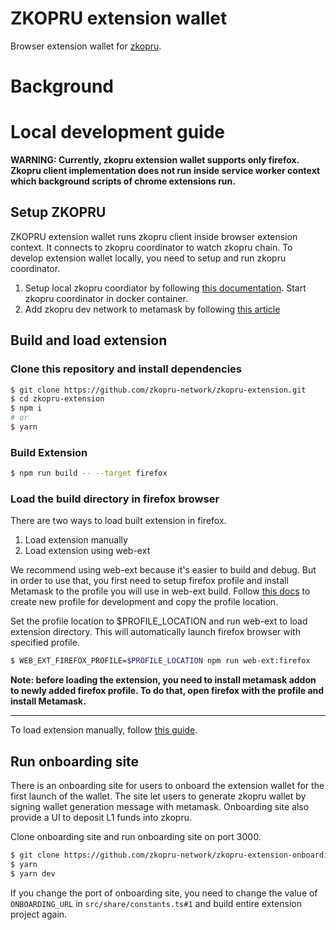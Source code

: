 # ZKOPRU extension wallet

Browser extension wallet for [zkopru](https://github.com/zkopru-network/zkopru).

# Background

# Local development guide

**WARNING: Currently, zkopru extension wallet supports only firefox. Zkopru client implementation does not run inside service worker context which background scripts of chrome extensions run.**

## Setup ZKOPRU

ZKOPRU extension wallet runs zkopru client inside browser extension context. It connects to zkopru coordinator to watch zkopru chain. To develop extension wallet locally, you need to setup and run zkopru coordinator.

1. Setup local zkopru coordiator by following [this documentation](https://github.com/zkopru-network/private-exchange/blob/main/docs/localenv.md). Start zkopru coordinator in docker container.
2. Add zkopru dev network to metamask by following [this article](https://metamask.zendesk.com/hc/en-us/articles/360043227612-How-to-add-a-custom-network-RPC)

## Build and load extension

### Clone this repository and install dependencies

```bash
$ git clone https://github.com/zkopru-network/zkopru-extension.git
$ cd zkopru-extension
$ npm i
# or
$ yarn
```

### Build Extension

```bash
$ npm run build -- --target firefox
```

### Load the build directory in firefox browser

There are two ways to load built extension in firefox.

1. Load extension manually
2. Load extension using web-ext

We recommend using web-ext because it's easier to build and debug. But in order to use that, you first need to setup firefox profile and install Metamask to the profile you will use in web-ext build.
Follow [this docs](https://support.mozilla.org/en-US/kb/profile-manager-create-remove-switch-firefox-profiles) to create new profile for development and copy the profile location.

Set the profile location to $PROFILE_LOCATION and run web-ext to load extension directory. This will automatically launch firefox browser with specified profile.

```bash
$ WEB_EXT_FIREFOX_PROFILE=$PROFILE_LOCATION npm run web-ext:firefox
```

**Note: before loading the extension, you need to install metamask addon to newly added firefox profile. To do that, open firefox with the profile and install Metamask.**

---

To load extension manually, follow [this guide](https://developer.mozilla.org/en-US/docs/Mozilla/Add-ons/WebExtensions/Your_first_WebExtension).

## Run onboarding site

There is an onboarding site for users to onboard the extension wallet for the first launch of the wallet. The site let users to generate zkopru wallet by signing wallet generation message with metamask. Onboarding site also provide a UI to deposit L1 funds into zkopru.

Clone onboarding site and run onboarding site on port 3000.

```bash
$ git clone https://github.com/zkopru-network/zkopru-extension-onboarding-site.git
$ yarn
$ yarn dev
```

If you change the port of onboarding site, you need to change the value of `ONBOARDING_URL` in `src/share/constants.ts#1` and build entire extension project again.
